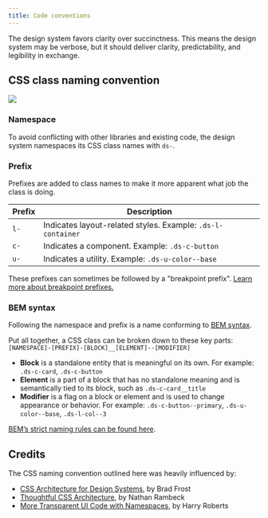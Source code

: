 ```yaml
---
title: Code conventions
---
```


The design system favors clarity over succinctness. This means the design system may be verbose, but it should deliver clarity, predictability, and legibility in exchange.

## CSS class naming convention

<img src="{{root}}/public/images/naming-convention.svg" class="ds-u-border--1" />

### Namespace

To avoid conflicting with other libraries and existing code, the design system namespaces its CSS class names with `ds-`.

### Prefix

Prefixes are added to class names to make it more apparent what job the class is doing.

| Prefix | Description                                                 |
| ------ | ----------------------------------------------------------- |
| `l-`   | Indicates layout-related styles. Example: `.ds-l-container` |
| `c-`   | Indicates a component. Example: `.ds-c-button`              |
| `u-`   | Indicates a utility. Example: `.ds-u-color--base`           |

These prefixes can sometimes be followed by a "breakpoint prefix". [Learn more about breakpoint prefixes.]({{root}}/guidelines/responsive/)

### BEM syntax

Following the namespace and prefix is a name conforming to [BEM syntax](http://getbem.com/introduction/).

Put all together, a CSS class can be broken down to these key parts: `[NAMESPACE]-[PREFIX]-[BLOCK]__[ELEMENT]--[MODIFIER]`

- **Block** is a standalone entity that is meaningful on its own. For example: `.ds-c-card`, `.ds-c-button`
- **Element** is a part of a block that has no standalone meaning and is semantically tied to its block, such as `.ds-c-card__title`
- **Modifier** is a flag on a block or element and is used to change appearance or behavior. For example: `.ds-c-button--primary`, `.ds-u-color--base`, `.ds-l-col--3`

[BEM’s strict naming rules can be found here](http://getbem.com/naming/).

## Credits

The CSS naming convention outlined here was heavily influenced by:

- [CSS Architecture for Design Systems](http://bradfrost.com/blog/post/css-architecture-for-design-systems/), by Brad Frost
- [Thoughtful CSS Architecture](https://seesparkbox.com/foundry/thoughtful_css_architecture), by Nathan Rambeck
- [More Transparent UI Code with Namespaces](https://csswizardry.com/2015/03/more-transparent-ui-code-with-namespaces/), by Harry Roberts
